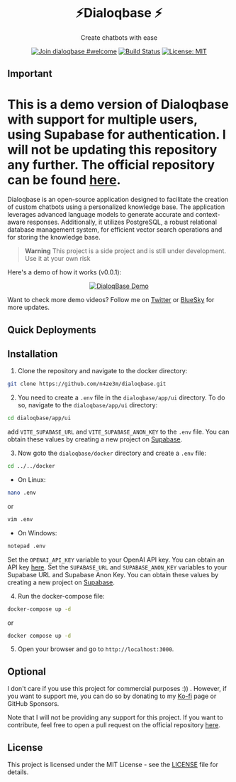 <h1 align="center">⚡Dialoqbase ⚡</h1>
<p align="center">
 Create chatbots with ease
</p>

<div align="center"> 
  
  [![Join dialoqbase #welcome](https://img.shields.io/badge/discord-join%20chat-blue.svg)](https://discord.gg/SPE3npH7Wu)
  [![Build Status](https://github.com/n4ze3m/dialoqbase/actions/workflows/build.yml/badge.svg)](https://github.com/n4ze3m/dialoqbase/actions/workflows/build.yml)
  [![License: MIT](https://img.shields.io/github/license/n4ze3m/dialoqbase)](https://github.com/n4ze3m/dialoqbase/blob/master/LICENSE)
</div>

## Important

<h1>
This is a demo version of Dialoqbase with support for multiple users, using Supabase for authentication. I will not be updating this repository any further. The official repository can be found  <a href="https://github.com/n4ze3m/dialoqbase">here</a>.
</h1>

Dialoqbase is an open-source application designed to facilitate the creation of custom chatbots using a personalized knowledge base. The application leverages advanced language models to generate accurate and context-aware responses. Additionally, it utilizes PostgreSQL, a robust relational database management system, for efficient vector search operations and for storing the knowledge base.

> **Warning**
> This project is a side project and is still under development. Use it at your own risk

Here's a demo of how it works (v0.0.1):

<div align="center">

[![DialoqBase Demo](https://img.youtube.com/vi/Kktfs8JI4yI/0.jpg)](https://www.youtube.com/watch?v=Kktfs8JI4yI)

</div>

Want to check more demo videos? Follow me on [Twitter](https://twitter.com/n4ze3m) or [BlueSky](https://bsky.app/profile/n4ze3m.com) for more updates.

## Quick Deployments

## Installation

1. Clone the repository and navigate to the docker directory:

```bash
git clone https://github.com/n4ze3m/dialoqbase.git
```

2. You need to create a `.env` file in the `dialoqbase/app/ui` directory. To do so, navigate to the `dialoqbase/app/ui` directory:

```bash
cd dialoqbase/app/ui
```

add `VITE_SUPABASE_URL` and `VITE_SUPABASE_ANON_KEY` to the `.env` file. You can obtain these values by creating a new project on [Supabase](https://supabase.com/).

3. Now goto the `dialoqbase/docker` directory and create a `.env` file:

```bash
cd ../../docker
```

- On Linux:

```bash
nano .env
```

or

```bash
vim .env
```

- On Windows:

```bash
notepad .env
```

Set the `OPENAI_API_KEY` variable to your OpenAI API key. You can obtain an API key [here](https://platform.openai.com/account/api-keys).
Set the `SUPABASE_URL` and `SUPABASE_ANON_KEY` variables to your Supabase URL and Supabase Anon Key. You can obtain these values by creating a new project on [Supabase](https://supabase.com/).

4. Run the docker-compose file:

```bash
docker-compose up -d
```

or

```bash
docker compose up -d
```

5. Open your browser and go to `http://localhost:3000`.

## Optional

I don't care if you use this project for commercial purposes :)) . However, if you want to support me, you can do so by donating to my [Ko-fi](https://ko-fi.com/n4ze3m) page or GitHub Sponsors.

Note that I will not be providing any support for this project. If you want to contribute, feel free to open a pull request on the official repository [here](https://github.com/n4ze3m/dialoqbase).

## License

This project is licensed under the MIT License - see the [LICENSE](LICENSE) file for details.
